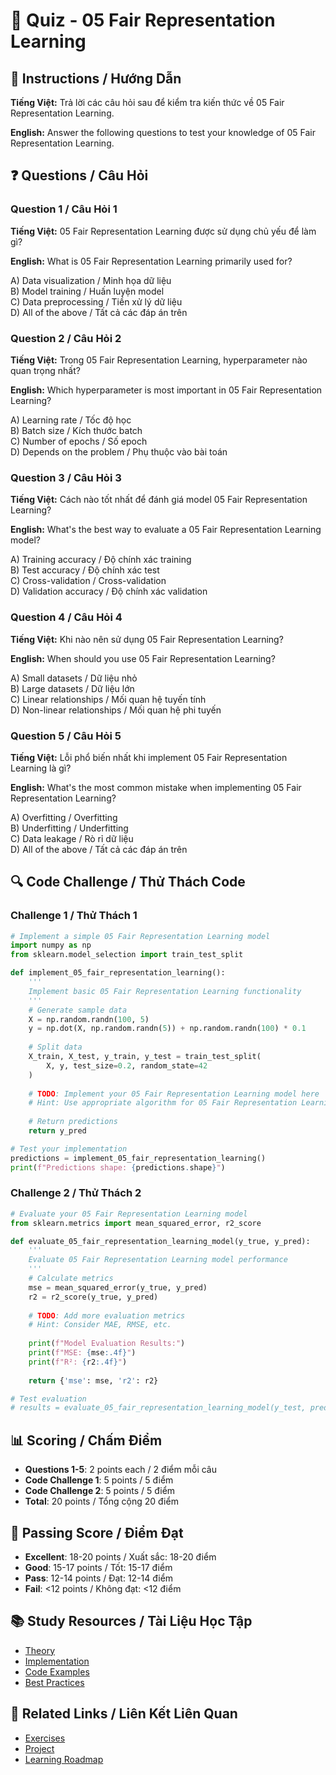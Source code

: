 # 🧠 Quiz - 05 Fair Representation Learning

## 📝 Instructions / Hướng Dẫn

**Tiếng Việt:** Trả lời các câu hỏi sau để kiểm tra kiến thức về 05 Fair Representation Learning.

**English:** Answer the following questions to test your knowledge of 05 Fair Representation Learning.

## ❓ Questions / Câu Hỏi

### Question 1 / Câu Hỏi 1
**Tiếng Việt:** 05 Fair Representation Learning được sử dụng chủ yếu để làm gì?

**English:** What is 05 Fair Representation Learning primarily used for?

A) Data visualization / Minh họa dữ liệu  
B) Model training / Huấn luyện model  
C) Data preprocessing / Tiền xử lý dữ liệu  
D) All of the above / Tất cả các đáp án trên

### Question 2 / Câu Hỏi 2
**Tiếng Việt:** Trong 05 Fair Representation Learning, hyperparameter nào quan trọng nhất?

**English:** Which hyperparameter is most important in 05 Fair Representation Learning?

A) Learning rate / Tốc độ học  
B) Batch size / Kích thước batch  
C) Number of epochs / Số epoch  
D) Depends on the problem / Phụ thuộc vào bài toán

### Question 3 / Câu Hỏi 3
**Tiếng Việt:** Cách nào tốt nhất để đánh giá model 05 Fair Representation Learning?

**English:** What's the best way to evaluate a 05 Fair Representation Learning model?

A) Training accuracy / Độ chính xác training  
B) Test accuracy / Độ chính xác test  
C) Cross-validation / Cross-validation  
D) Validation accuracy / Độ chính xác validation

### Question 4 / Câu Hỏi 4
**Tiếng Việt:** Khi nào nên sử dụng 05 Fair Representation Learning?

**English:** When should you use 05 Fair Representation Learning?

A) Small datasets / Dữ liệu nhỏ  
B) Large datasets / Dữ liệu lớn  
C) Linear relationships / Mối quan hệ tuyến tính  
D) Non-linear relationships / Mối quan hệ phi tuyến

### Question 5 / Câu Hỏi 5
**Tiếng Việt:** Lỗi phổ biến nhất khi implement 05 Fair Representation Learning là gì?

**English:** What's the most common mistake when implementing 05 Fair Representation Learning?

A) Overfitting / Overfitting  
B) Underfitting / Underfitting  
C) Data leakage / Rò rỉ dữ liệu  
D) All of the above / Tất cả các đáp án trên

## 🔍 Code Challenge / Thử Thách Code

### Challenge 1 / Thử Thách 1
```python
# Implement a simple 05 Fair Representation Learning model
import numpy as np
from sklearn.model_selection import train_test_split

def implement_05_fair_representation_learning():
    '''
    Implement basic 05 Fair Representation Learning functionality
    '''
    # Generate sample data
    X = np.random.randn(100, 5)
    y = np.dot(X, np.random.randn(5)) + np.random.randn(100) * 0.1
    
    # Split data
    X_train, X_test, y_train, y_test = train_test_split(
        X, y, test_size=0.2, random_state=42
    )
    
    # TODO: Implement your 05 Fair Representation Learning model here
    # Hint: Use appropriate algorithm for 05 Fair Representation Learning
    
    # Return predictions
    return y_pred

# Test your implementation
predictions = implement_05_fair_representation_learning()
print(f"Predictions shape: {predictions.shape}")
```

### Challenge 2 / Thử Thách 2
```python
# Evaluate your 05 Fair Representation Learning model
from sklearn.metrics import mean_squared_error, r2_score

def evaluate_05_fair_representation_learning_model(y_true, y_pred):
    '''
    Evaluate 05 Fair Representation Learning model performance
    '''
    # Calculate metrics
    mse = mean_squared_error(y_true, y_pred)
    r2 = r2_score(y_true, y_pred)
    
    # TODO: Add more evaluation metrics
    # Hint: Consider MAE, RMSE, etc.
    
    print(f"Model Evaluation Results:")
    print(f"MSE: {mse:.4f}")
    print(f"R²: {r2:.4f}")
    
    return {'mse': mse, 'r2': r2}

# Test evaluation
# results = evaluate_05_fair_representation_learning_model(y_test, predictions)
```

## 📊 Scoring / Chấm Điểm

- **Questions 1-5**: 2 points each / 2 điểm mỗi câu
- **Code Challenge 1**: 5 points / 5 điểm
- **Code Challenge 2**: 5 points / 5 điểm
- **Total**: 20 points / Tổng cộng 20 điểm

## 🎯 Passing Score / Điểm Đạt

- **Excellent**: 18-20 points / Xuất sắc: 18-20 điểm
- **Good**: 15-17 points / Tốt: 15-17 điểm  
- **Pass**: 12-14 points / Đạt: 12-14 điểm
- **Fail**: <12 points / Không đạt: <12 điểm

## 📚 Study Resources / Tài Liệu Học Tập

- [Theory](./THEORY_05_fair_representation_learning.md)
- [Implementation](./IMPLEMENTATION_05_fair_representation_learning.md)
- [Code Examples](./CODE_EXAMPLES_05_fair_representation_learning.md)
- [Best Practices](./BEST_PRACTICES_05_fair_representation_learning.md)

## 🔗 Related Links / Liên Kết Liên Quan

- [Exercises](./EXERCISES_05_fair_representation_learning.md)
- [Project](./PROJECT_05_fair_representation_learning.md)
- [Learning Roadmap](./LEARNING_ROADMAP_05_fair_representation_learning.md)
